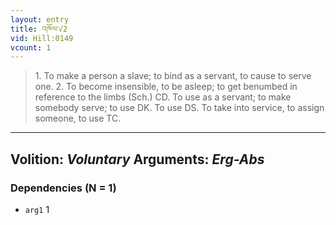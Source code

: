 ```yaml
---
layout: entry
title: འཁོལ་√2
vid: Hill:0149
vcount: 1
---
```

> 1\. To make a person a slave; to bind as a servant, to cause to serve one\. 2\. To become insensible, to be asleep; to get benumbed in reference to the limbs (Sch\.) CD\. To use as a servant; to make somebody serve; to use DK\. To use DS\. To take into service, to assign someone, to use TC\.

---
Volition: _Voluntary_
Arguments: _Erg-Abs_
---

### Dependencies (N = 1)
* `arg1` 1
